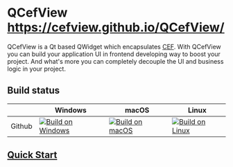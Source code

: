 # QCefView https://cefview.github.io/QCefView/

QCefView is a Qt based QWidget which encapsulates [CEF](https://bitbucket.org/chromiumembedded/cef). With QCefView you can build your application UI in frontend developing way to boost your project. And what's more you can completely decouple the UI and business logic in your project.

 ## Build status

|   |  Windows  | macOS  | Linux  |
|---|---|---|---|
| Github |[![Build on Windows](https://github.com/CefView/QCefView/actions/workflows/build-windows.yml/badge.svg)](https://github.com/CefView/QCefView/actions/workflows/build-windows.yml)|[![Build on macOS](https://github.com/CefView/QCefView/actions/workflows/build-macos.yml/badge.svg)](https://github.com/CefView/QCefView/actions/workflows/build-macos.yml)|[![Build on Linux](https://github.com/CefView/QCefView/actions/workflows/build-linux.yml/badge.svg)](https://github.com/CefView/QCefView/actions/workflows/build-linux.yml)|


## [Quick Start](https://cefview.github.io/QCefView/)